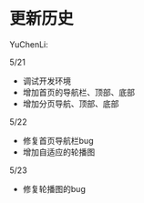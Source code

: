# 更新历史

YuChenLi:

5/21

- 调试开发环境
- 增加首页的导航栏、顶部、底部
- 增加分页导航、顶部、底部

5/22

- 修复首页导航栏bug
- 增加自适应的轮播图

5/23

- 修复轮播图的bug
